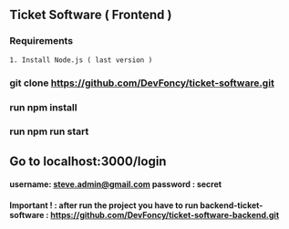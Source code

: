 ## Ticket Software ( Frontend )

### Requirements 
 
    1. Install Node.js ( last version )
    
### git clone https://github.com/DevFoncy/ticket-software.git

### run npm install

### run npm run start

## Go to localhost:3000/login 

#### username: steve.admin@gmail.com   password : secret

#### Important ! : after run the project you have to run backend-ticket-software : https://github.com/DevFoncy/ticket-software-backend.git 



 
  

